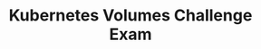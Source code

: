 ---
title: "Kubernetes Volumes Challenge Exam"
passing_percentage: 70
type: "test"
questions:
  - id: "q1"
    text: "What is the purpose of a PersistentVolumeClaim (PVC) in a Kubernetes cluster?"
    type: "single-answer"
    marks: 2
    options:
      - id: "a"
        text: "To manage the control plane of the cluster"
      - id: "b"
        text: "To create and access persistent storage for reading and writing data"
        is_correct: true
      - id: "c"
        text: "To automatically scale the cluster's worker nodes"
      - id: "d"
        text: "To configure load balancers for the cluster"
    
  - id: "q2"
    text: "Which of the following are true about the accessModes field in a PVC configuration for DigitalOcean Kubernetes?"
    type: "multiple-answers"
    marks: 2
    options:
      - id: "a"
        text: "ReadWriteOnce is supported by DigitalOcean volumes."
        is_correct: true
      - id: "b"
        text: "ReadOnlyMany is supported by DigitalOcean volumes."
      - id: "c"
        text: "ReadWriteMany is supported by DigitalOcean volumes."
      - id: "d"
        text: "The accessModes field must be set to ReadWriteOnce for DigitalOcean volumes."
        is_correct: true
   
  - id: "q3"
    text: "What happens if you try to create a PVC with a name that already exists in the cluster?"
    type: "single-answer"
    marks: 2
    options:
      - id: "a"
        text: "The existing volume is deleted, and a new one is created."
      - id: "b"
        text: "An error message is returned, and the existing volume is mounted instead."
        is_correct: true
      - id: "c"
        text: "The cluster automatically scales to accommodate the new PVC."
      - id: "d"
        text: "The PVC creation proceeds without any issues."
    
  - id: "q4"
    text: "Which of the following can be customized in the volumeClaimTemplates section of a StatefulSet configuration? (Select all that apply)"
    type: "multiple-answers"
    marks: 2
    options:
      - id: "a"
        text: "The name of the volume"
        is_correct: true
      - id: "b"
        text: "The accessModes of the volume"
        is_correct: true
      - id: "c"
        text: "The storage size of the volume"
        is_correct: true
      - id: "d"
        text: "The image used by the container"

  - id: "q5"
    text: "What is the primary purpose of a PersistentVolumeClaim (PVC) in a Kubernetes cluster?"
    type: "single-answer"
    marks: 2
    options:
      - id: "o1"
        text: "To manage network policies"
        is_correct: false
      - id: "o2"
        text: "To create and access persistent storage"
        is_correct: true
      - id: "o3"
        text: "To configure load balancers"
        is_correct: false
      - id: "o4"
        text: "To deploy container images"
        is_correct: false
    correct_answer: "o2"

  - id: "q6"
    text: "Which Kubernetes command-line tool is used to create and manage volumes in a cluster?"
    type: "single-answer"
    marks: 1
    options:
      - id: "o1"
        text: "kubeadm"
        is_correct: false
      - id: "o2"
        text: "kubectl"
        is_correct: true
      - id: "o3"
        text: "kubelet"
        is_correct: false
      - id: "o4"
        text: "kubectx"
        is_correct: false
    correct_answer: "o2"

  - id: "q7"
    text: "Which of the following are valid `accessModes` for DigitalOcean volumes in a Kubernetes cluster? (Select all that apply)"
    type: "multiple-answers"
    marks: 3
    multiple_answers: true
    options:
      - id: "o1"
        text: "ReadWriteOnce"
        is_correct: true
      - id: "o2"
        text: "ReadOnlyMany"
        is_correct: false
      - id: "o3"
        text: "ReadWriteMany"
        is_correct: false
      - id: "o4"
        text: "WriteOnlyOnce"
        is_correct: false
    correct_answer: "o1"

  - id: "q8"
    text: "What happens if you delete a deployment in Kubernetes without removing its associated PVCs? Will the data in your volume be **preserved** or **deleted**? (Instructions: Provide a brief explanation, including one and only one of the bold keywords.)"
    type: "short-answer"
    marks: 2
    #correct_answer: "The PVCs remain and must be manually deleted using `kubectl delete pvc`."
    correct_answer: "preserved"

  - id: "q9"
    text: "Explain the role of a `StatefulSet` in managing volumes for pods in a Kubernetes cluster."
    type: "essay"
    marks: 5
    correct_answer: "A StatefulSet ensures stable, unique network identifiers and persistent storage for pods, making it ideal for applications requiring consistent data persistence. It manages the lifecycle of pods and their associated volumes, ensuring that each pod retains its identity and storage (via PVCs) even after restarts or rescheduling. In the context of volumes, a StatefulSet uses `volumeClaimTemplates` to automatically create and associate PVCs with each pod, simplifying the process of provisioning persistent storage."

  - id: "q10"
    text: "Which storage class is specified in the example configuration for a DigitalOcean volume?"
    type: "single-answer"
    marks: 1
    options:
      - id: "o1"
        text: "do-block-storage"
        is_correct: true
      - id: "o2"
        text: "standard"
        is_correct: false
      - id: "o3"
        text: "premium"
        is_correct: false
      - id: "o4"
        text: "local-storage"
        is_correct: false
    correct_answer: "o1"

  - id: "q11"
    text: "What is the valid range for the storage size of a DigitalOcean volume in a Kubernetes cluster?"
    type: "short-answer"
    marks: 2
    correct_answer: "1 GB to 10,000 GB"

  - id: "q12"
    text: "Which of the following components in the example `StatefulSet` configuration mounts the volume at `/data`? (Select all that apply)"
    type: "multiple-answers"
    marks: 3
    multiple_answers: true
    options:
      - id: "o1"
        text: "volumeMounts"
        is_correct: true
      - id: "o2"
        text: "volumeClaimTemplates"
        is_correct: false
      - id: "o3"
        text: "spec.template.spec.containers"
        is_correct: true
      - id: "o4"
        text: "serviceName"
        is_correct: false
    correct_answer: "o1,o3"

  - id: "q13"
    text: "What command can you use to resize a volume by editing its PVC?"
    type: "short-answer"
    marks: 2
    correct_answer: "kubectl edit pvc <pvc-name>"

  - id: "q14"
    text: "Why might a PVC deletion stall or fail in a Kubernetes cluster?"
    type: "short-answer"
    marks: 5
    correct_answer: "fail"
    #correct_answer: "A PVC deletion may stall or fail if the associated volume is deleted manually before the PVC API object is removed using `kubectl`. This creates an inconsistent state where the PVC is still referenced but the underlying volume no longer exists. To resolve this, you can list volume attachments with `kubectl get volumeattachments`, describe the attachment with `kubectl describe volumeattachments <volume-name>`, edit it to remove the `external-attacher` finalizer, and then delete the PVC with `kubectl delete pvc <pvc-name>`."

  - id: "q15"
    text: "Which container image is used in the example `StatefulSet` configuration?"
    type: "single-answer"
    marks: 1
    options:
      - id: "o1"
        text: "nginx"
        is_correct: false
      - id: "o2"
        text: "busybox"
        is_correct: true
      - id: "o3"
        text: "postgres"
        is_correct: false
      - id: "o4"
        text: "redis"
        is_correct: false
    correct_answer: "o2"

  - id: "q16"
    text: "What is the default filesystem owner of a volume in DigitalOcean Kubernetes?"
    type: "short-answer"
    marks: 2
    correct_answer: "root"

  - id: "q17"
    text: "Which of the following `mountOptions` are supported by DigitalOcean Kubernetes for setting volume permissions? (Select all that apply)"
    type: "multiple-answers"
    marks: 3
    multiple_answers: true
    options:
      - id: "o1"
        text: "dir_mode=0777"
        is_correct: false
      - id: "o2"
        text: "file_mode=0777"
        is_correct: false
      - id: "o3"
        text: "chmod 777 via initContainer"
        is_correct: true
      - id: "o4"
        text: "chown via securityContext"
        is_correct: true
    correct_answer: "o3,o4"

  - id: "q18"
    text: "What command lists the persistent volumes associated with a Kubernetes cluster?"
    type: "short-answer"
    marks: 2
    correct_answer: "kubectl get pv"

  
  - id: "q19"
    text: "What is the consequence of modifying cluster resources like volumes directly in the DigitalOcean Control Panel?"
    type: "single-answer"
    marks: 2
    options:
      - id: "o1"
        text: "It improves cluster performance"
        is_correct: false
      - id: "o2"
        text: "It may render resources unusable or trigger replacement"
        is_correct: true
      - id: "o3"
        text: "It automatically updates the PVC"
        is_correct: false
      - id: "o4"
        text: "It has no impact on the cluster"
        is_correct: false
    correct_answer: "o2"
---